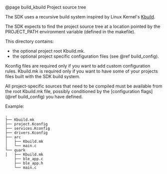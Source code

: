 @page build_kbuild Project source tree

The SDK uses a recursive build system inspired by Linux Kernel's
[Kbuild](https://www.kernel.org/doc/Documentation/kbuild/makefiles.txt).

The SDK expects to find the project source tree at a location pointed by the
PROJECT_PATH environment variable (defined in the makefile).

This directory contains:
- the optional project root Kbuild.mk.
- the optional project specific configuration files (see @ref build_config).

Kconfig files are required only if you want to add custom configuration rules.
Kbuild.mk is required only if you want to have some of your projects files built with the SDK build system.

All project-specific sources that need to be compiled must be available from the
root Kbuild.mk file, possibly conditioned by the
[configuration flags](@ref build_config) you have defined.

Example:

~~~~~~~~~~
.
├── Kbuild.mk
├── project.Kconfig
├── services.Kconfig
├── drivers.Kconfig
├── arc
│   ├── Kbuild.mk
│   └── main.c
└── quark
│   ├── Kbuild.mk
    ├── ble_app.c
    ├── ble_app.h
    └── main.c
~~~~~~~~~~